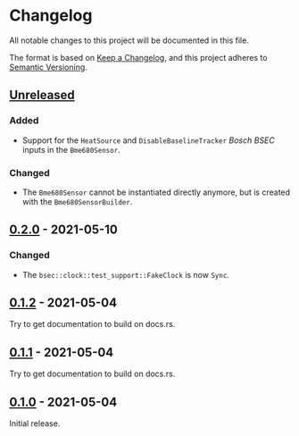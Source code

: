 # Changelog
All notable changes to this project will be documented in this file.

The format is based on [Keep a Changelog](https://keepachangelog.com/en/1.0.0/),
and this project adheres to [Semantic Versioning](https://semver.org/spec/v2.0.0.html).

## [Unreleased]

### Added

* Support for the `HeatSource` and `DisableBaselineTracker` *Bosch BSEC* inputs
  in the `Bme680Sensor`.

### Changed

* The `Bme680Sensor` cannot be instantiated directly anymore, but is created
  with the `Bme680SensorBuilder`.


## [0.2.0] - 2021-05-10

### Changed

* The `bsec::clock::test_support::FakeClock` is now `Sync`.


## [0.1.2] - 2021-05-04

Try to get documentation to build on docs.rs.


## [0.1.1] - 2021-05-04

Try to get documentation to build on docs.rs.


## [0.1.0] - 2021-05-04

Initial release.


[Unreleased]: https://github.com/jgosmann/bsec/compare/v0.2.0...HEAD
[0.2.0]: https://github.com/jgosmann/bsec/compare/v0.1.2...v0.2.0
[0.1.2]: https://github.com/jgosmann/bsec/compare/v0.1.1...v0.1.2
[0.1.1]: https://github.com/jgosmann/bsec/compare/v0.1.0...v0.1.1
[0.1.0]: https://github.com/jgosmann/bsec/releases/tag/v0.1.0
